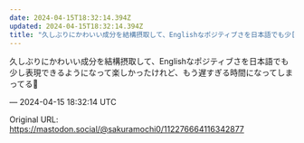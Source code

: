 ```yaml
---
date: 2024-04-15T18:32:14.394Z
updated: 2024-04-15T18:32:14.394Z
title: "久しぶりにかわいい成分を結構摂取して、Englishなポジティブさを日本語でも少[...]"
---
```


<p>久しぶりにかわいい成分を結構摂取して、Englishなポジティブさを日本語でも少し表現できるようになって楽しかったけれど、もう遅すぎる時間になってしまってる🥲</p>

&mdash; 2024-04-15 18:32:14 UTC

Original URL: https://mastodon.social/@sakuramochi0/112276664116342877

